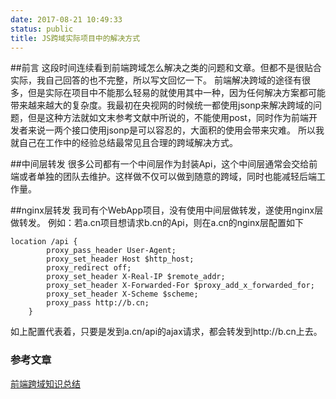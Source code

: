 ```yaml
---
date: 2017-08-21 10:49:33
status: public
title: JS跨域实际项目中的解决方式
---
```


##前言
这段时间连续看到前端跨域怎么解决之类的问题和文章。但都不是很贴合实际，我自己回答的也不完整，所以写文回忆一下。
前端解决跨域的途径有很多，但是实际在项目中不能那么轻易的就使用其中一种，因为任何解决方案都可能带来越来越大的复杂度。我最初在央视网的时候统一都使用jsonp来解决跨域的问题，但是这种方法就如文末参考文献中所说的，不能使用post，同时作为前端开发者来说一两个接口使用jsonp是可以容忍的，大面积的使用会带来灾难。
所以我就自己在工作中的经验总结最常见且合理的跨域解决方式。

##中间层转发
很多公司都有一个中间层作为封装Api，这个中间层通常会交给前端或者单独的团队去维护。这样做不仅可以做到随意的跨域，同时也能减轻后端工作量。

##nginx层转发
我司有个WebApp项目，没有使用中间层做转发，遂使用nginx层做转发。
例如：若a.cn项目想请求b.cn的Api，则在a.cn的nginx层配置如下
```nginx
location /api {
        proxy_pass_header User-Agent;
        proxy_set_header Host $http_host;
        proxy_redirect off;
        proxy_set_header X-Real-IP $remote_addr;
        proxy_set_header X-Forwarded-For $proxy_add_x_forwarded_for;
        proxy_set_header X-Scheme $scheme;
        proxy_pass http://b.cn;
    }
```
如上配置代表着，只要是发到a.cn/api的ajax请求，都会转发到http://b.cn上去。



### 参考文章
[前端跨域知识总结](https://mp.weixin.qq.com/s/NOmsbKZsryTUONQj2gBFIA)